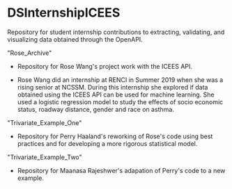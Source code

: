 # DSInternshipICEES
Repository for student internship contributions to extracting, validating, and visualizing data obtained through the OpenAPI.


"Rose_Archive"
- Repository for Rose Wang's project work with the ICEES API.
* Rose Wang did an internship at RENCI in Summer 2019 when she was a rising senior at NCSSM.
During this internship she explored if data obtained using the ICEES API can be used for machine learning. 
She used a logistic regression model to study the effects of socio economic status, roadway distance, gender and race
on asthma.

"Trivariate_Example_One"
- Repository for Perry Haaland's reworking of Rose's code using best practices and for developing a more rigorous statistical model.

"Trivariate_Example_Two"
- Repository for Maanasa Rajeshwer's adapation of Perry's code to a new example.

